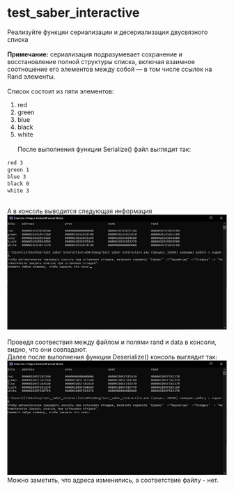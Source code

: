 # test_saber_interactive
Реализуйте функции сериализации и десериализации двусвязного списка<br><br>
**Примечание:** сериализация подразумевает сохранение и восстановление полной структуры списка, включая взаимное соотношение его элементов между собой — в том числе ссылок на Rand элементы.
<br><br>
Список состоит из пяти элементов:
1. red
2. green
3. blue
4. black
5. white
<br><br>
После выполнения функции Serialize() файл выглядит так:
```
red 3
green 1
blue 3
black 0
white 3
```
<br> А в консоль выводится следующая информация<br>
![serialization](https://github.com/lxx-ue/test_saber_interactive/blob/master/readme_img/serialization.jpg)
<br><br>
Проведя соотвествия между файлом и полями rand и data в консоли, видно, что они совпадают.
<br>
Далее после выполнения функции Deserialize() консоль выглядит так:
![deserialization](https://github.com/lxx-ue/test_saber_interactive/blob/master/readme_img/deserialization.jpg)
Можно заметить, что адреса изменились, а соответствие файлу - нет.
